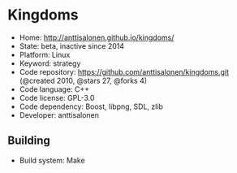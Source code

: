 # Kingdoms

- Home: http://anttisalonen.github.io/kingdoms/
- State: beta, inactive since 2014
- Platform: Linux
- Keyword: strategy
- Code repository: https://github.com/anttisalonen/kingdoms.git (@created 2010, @stars 27, @forks 4)
- Code language: C++
- Code license: GPL-3.0
- Code dependency: Boost, libpng, SDL, zlib
- Developer: anttisalonen

## Building

- Build system: Make

